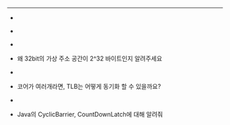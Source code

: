 

---

- > 

- 

- > 

- 왜 32bit의 가상 주소 공간이 2^32 바이트인지 알려주세요

  > 

- 

- 코어가 여러개라면, TLB는 어떻게 동기화 할 수 있을까요?

  > 

- > 

- Java의 CyclicBarrier, CountDownLatch에 대해 알려줘

  > 